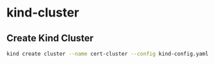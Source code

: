# kind-cluster

## Create Kind Cluster
```bash
kind create cluster --name cert-cluster --config kind-config.yaml
``` 